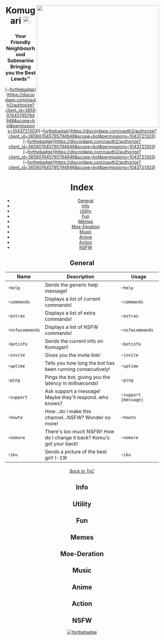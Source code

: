<html>
  <header>
    <a href = 'https://discordapp.com/oauth2/authorize?client_id=365907645795794946&scope=bot&permissions=1043721303'>
      <img align="right" src="https://a.safe.moe/hu4ry.png" height="400">
    </a>

<h1> Komugari <a href = 'https://discordapp.com/oauth2/authorize?client_id=365907645795794946&scope=bot&permissions=1043721303'>
  <img src="https://a.safe.moe/4kKNg.png" height="25">
</a></h1>

### Your Friendly Neighbourhood Submarine Bringing you the Best Lewds™

[~[forthebadge](http://forthebadge.com/images/badges/fuck-it-ship-it.svg)](https://discordapp.com/oauth2/authorize?client_id=365907645795794946&scope=bot&permissions=1043721303)[~[forthebadge](http://forthebadge.com/images/badges/kinda-sfw.svg)](https://discordapp.com/oauth2/authorize?client_id=365907645795794946&scope=bot&permissions=1043721303)[~[forthebadge](http://forthebadge.com/images/badges/makes-people-smile.svg)](https://discordapp.com/oauth2/authorize?client_id=365907645795794946&scope=bot&permissions=1043721303) [~[forthebadge](http://forthebadge.com/images/badges/gluten-free.svg)](https://discordapp.com/oauth2/authorize?client_id=365907645795794946&scope=bot&permissions=1043721303)[~[forthebadge](http://forthebadge.com/images/badges/made-with-crayons.svg)](https://discordapp.com/oauth2/authorize?client_id=365907645795794946&scope=bot&permissions=1043721303)

# Index

- [General](#General)
- [Info](#Info)
- [Utility](#Utility)
- [Fun](#Fun)
- [Memes](#Memes)
- [Moe-Deration](#Moe-Deration)
- [Music](#Music)
- [Anime](#Anime)
- [Action](#Action)
- [NSFW](#NSFW)


## General
Name | Description | Usage
----------------|--------------|-------
`~help` | Sends the generic help message! | `~help`
`~commands` | Displays a list of current commands! | `~commands`
`~extras` | Displays a list of extra commands! | `~extras`
`~nsfwcommands` | Displays a list of NSFW commands! | `~nsfwcommands`
`~botinfo` | Sends the current info on Komugari! | `~botinfo`
`~invite` | Gives you the invite link! | `~invite`
`~uptime` | Tells you how long the bot has been running consecutively! | `~uptime`
`~ping` | Pings the bot, giving you the latency in milliseconds! | `~ping`
`~support` | Ask support a message! Maybe they'll respond..who knows? | `~support [message]`
`~howto` | How...do I make this channel...NSFW? Wonder no more! | `~howto`
`~nomore` | There's too much NSFW! How do I change it back? Komu's got your back! | `~nomore`
`~iku` | Sends a picture of the best girl! I-19! | `~iku`

###### [Back to ToC](#contents)

## Info

## Utility

## Fun

## Memes

## Moe-Deration

## Music

## Anime

## Action

## NSFW
[![forthebadge](http://forthebadge.com/images/badges/ages-18.svg)](https://mitorisia.github.io/Komugari/)